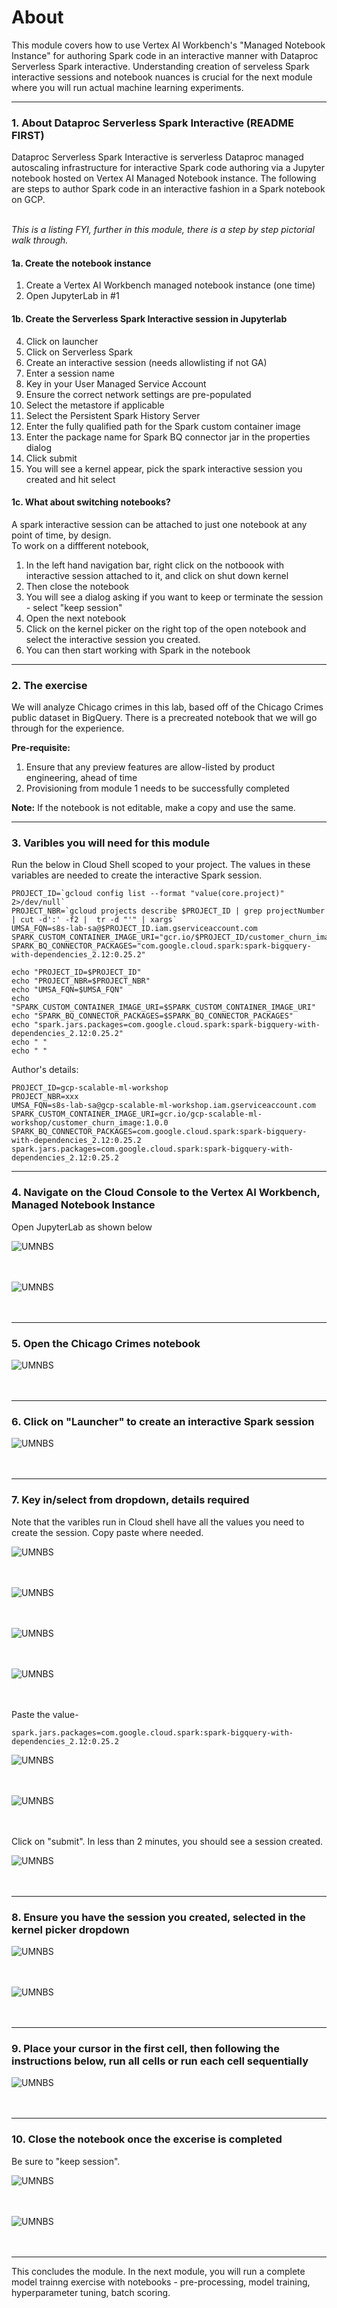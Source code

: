 # About

This module covers how to use Vertex AI Workbench's "Managed Notebook Instance" for authoring Spark code in an interactive manner with Dataproc Serverless Spark interactive. Understanding creation of serveless Spark interactive sessions and notebook nuances is crucial for the next module where you will run actual machine learning experiments.

<hr>

### 1. About Dataproc Serverless Spark Interactive (README FIRST)
Dataproc Serverless Spark Interactive is serverless Dataproc managed autoscaling infrastructure for interactive Spark code authoring via a Jupyter notebook hosted on Vertex AI Managed Notebook instance. The following are steps to author Spark code in an interactive fashion in a Spark notebook on GCP.<br> <br> 

*This is a listing FYI, further in this module, there is a step by step pictorial walk through.*

#### 1a. Create the notebook instance
1. Create a Vertex AI Workbench managed notebook instance (one time)
2. Open JupyterLab in #1

#### 1b. Create the Serverless Spark Interactive session in Jupyterlab
4. Click on launcher
5. Click on Serverless Spark
6. Create an interactive session (needs allowlisting if not GA)
7. Enter a session name
8. Key in your User Managed Service Account
9. Ensure the correct network settings are pre-populated
10. Select the metastore if applicable
11. Select the Persistent Spark History Server
12. Enter the fully qualified path for the Spark custom container image
13. Enter the package name for Spark BQ connector jar in the properties dialog
14. Click submit
15. You will see a kernel appear, pick the spark interactive session you created and hit select

#### 1c. What about switching notebooks?
A spark interactive session can be attached to just one notebook at any point of time, by design.<br> 
To work on a diffferent notebook, 
1. In the left hand navigation bar, right click on the notboook with interactive session attached to it, and click on shut down kernel
2. Then close the notebook 
3. You will see a dialog asking if you want to keep or terminate the session - select "keep session"
4. Open the next notebook
5. Click on the kernel picker on the right top of the open notebook and select the interactive session you created.
6. You can then start working with Spark in the notebook

<hr>

### 2. The exercise
We will analyze Chicago crimes in this lab, based off of the Chicago Crimes public dataset in BigQuery. There is a precreated notebook that we will go through for the experience. 

**Pre-requisite:**
1. Ensure that any preview features are allow-listed by product engineering, ahead of time
2. Provisioning from module 1 needs to be successfully completed

**Note:**
If the notebook is not editable, make a copy and use the same.

<hr>

### 3. Varibles you will need for this module

Run the below in Cloud Shell scoped to your project. The values in these variables are needed to create the interactive Spark session.

```
PROJECT_ID=`gcloud config list --format "value(core.project)" 2>/dev/null`
PROJECT_NBR=`gcloud projects describe $PROJECT_ID | grep projectNumber | cut -d':' -f2 |  tr -d "'" | xargs`
UMSA_FQN=s8s-lab-sa@$PROJECT_ID.iam.gserviceaccount.com
SPARK_CUSTOM_CONTAINER_IMAGE_URI="gcr.io/$PROJECT_ID/customer_churn_image:1.0.0"
SPARK_BQ_CONNECTOR_PACKAGES="com.google.cloud.spark:spark-bigquery-with-dependencies_2.12:0.25.2"

echo "PROJECT_ID=$PROJECT_ID"
echo "PROJECT_NBR=$PROJECT_NBR"
echo "UMSA_FQN=$UMSA_FQN"
echo "SPARK_CUSTOM_CONTAINER_IMAGE_URI=$SPARK_CUSTOM_CONTAINER_IMAGE_URI"
echo "SPARK_BQ_CONNECTOR_PACKAGES=$SPARK_BQ_CONNECTOR_PACKAGES"
echo "spark.jars.packages=com.google.cloud.spark:spark-bigquery-with-dependencies_2.12:0.25.2"
echo " "
echo " "
```

Author's details:
```
PROJECT_ID=gcp-scalable-ml-workshop
PROJECT_NBR=xxx
UMSA_FQN=s8s-lab-sa@gcp-scalable-ml-workshop.iam.gserviceaccount.com
SPARK_CUSTOM_CONTAINER_IMAGE_URI=gcr.io/gcp-scalable-ml-workshop/customer_churn_image:1.0.0
SPARK_BQ_CONNECTOR_PACKAGES=com.google.cloud.spark:spark-bigquery-with-dependencies_2.12:0.25.2
spark.jars.packages=com.google.cloud.spark:spark-bigquery-with-dependencies_2.12:0.25.2
```

<hr>

### 4. Navigate on the Cloud Console to the Vertex AI Workbench, Managed Notebook Instance
Open JupyterLab as shown below

![UMNBS](../06-images/module-1-vai-wb-01.png)   
<br><br>

![UMNBS](../06-images/module-1-vai-wb-mnb-01.png)   
<br><br>

<hr>


### 5. Open the Chicago Crimes notebook 

![UMNBS](../06-images/module-2-01.png)   
<br><br>

<hr>

### 6. Click on "Launcher" to create an interactive Spark session 

![UMNBS](../06-images/module-2-02.png)   
<br><br>

<hr>

### 7. Key in/select from dropdown, details required
Note that the varibles run in Cloud shell have all the values you need to create the session. Copy paste where needed.

![UMNBS](../06-images/module-2-03.png)   
<br><br>


![UMNBS](../06-images/module-2-04.png)   
<br><br>


![UMNBS](../06-images/module-2-05.png)   
<br><br>


![UMNBS](../06-images/module-2-06.png)   
<br><br>



Paste the value-
```
spark.jars.packages=com.google.cloud.spark:spark-bigquery-with-dependencies_2.12:0.25.2
```


![UMNBS](../06-images/module-2-07.png)   
<br><br>


![UMNBS](../06-images/module-2-08.png)   
<br><br>

Click on "submit". In less than 2 minutes, you should see a session created.


![UMNBS](../06-images/module-2-09.png)   
<br><br>

<hr>

### 8. Ensure you have the session you created, selected in the kernel picker dropdown

![UMNBS](../06-images/module-2-10.png)   
<br><br>


![UMNBS](../06-images/module-2-11.png)   
<br><br>

<hr>

### 9. Place your cursor in the first cell, then following the instructions below, run all cells or run each cell sequentially

![UMNBS](../06-images/module-2-12.png)   
<br><br>

<hr>

### 10. Close the notebook once the excerise is completed
Be sure to "keep session".

![UMNBS](../06-images/module-2-13.png)   
<br><br>

![UMNBS](../06-images/module-2-14.png)   
<br><br>


<hr>

This concludes the module. In the next module, you will run a complete model trainng exercise with notebooks - pre-processing, model training, hyperparameter tuning, batch scoring. 



